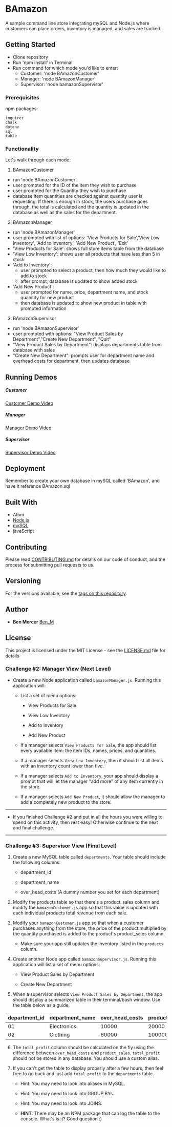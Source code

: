 # BAmazon

A sample command line store integrating mySQL and Node.js where customers can place orders, inventory is managed, and sales are tracked.

## Getting Started

* Clone repository
* Run 'npm install' in Terminal
* Run command for which mode you'd like to enter:
  - Customer: 'node BAmazonCustomer'
  - Manager: 'node BAmazonManager'
  - Supervisor: 'node bamazonSupervisor'

### Prerequisites

npm packages:

```
inquirer
chalk
dotenv
sql
table

```

### Functionality

Let's walk through each mode:

1. BAmazonCustomer
  * run 'node BAmazonCustomer'
  * user prompted for the ID of the item they wish to purchase
  * user prompted for the Quantity they wish to purchase
  * database item quantities are checked against quantity user is requesting. If there is enough in stock,
    the users purchase goes through, the total is calculated and the quantity is updated in the database as
    well as the sales for the department.

2. BAmazonManager
  * run 'node BAmazonManager'
  * user prompted with list of options: 'View Products for Sale','View Low Inventory', 'Add to Inventory', 'Add New Product', 'Exit'
  * 'View Products for Sale': shows full store items table from the database
  * 'View Low Inventory': shows user all products that have less than 5 in stock
  * 'Add to Inventory':
      - user prompted to select a product, then how much they would like to add to stock
      - after prompt, database is updated to show added stock
  * 'Add New Product':
      - user prompted for name, price, department name, and stock quanitity for new product
      - then database is updated to show new product in table with prompted information

3. BAmazonSupervisor
  * run 'node BAmazonSupervisor'
  * user prompted with options: "View Product Sales by Department","Create New Department", "Quit"
  * "View Product Sales by Department": displays departments table from database with sales
  * "Create New Department": prompts user for department name and overhead costs for department, then updates database

## Running Demos

##### Customer
[Customer Demo Video](https://google.com)
##### Manager
[Manager Demo Video](https://vimeo.com/273701289)
##### Supervisor
[Supervisor Demo Video](https://vimeo.com/273701281)


## Deployment

Remember to create your own database in mySQL called 'BAmazon', and have it reference BAmazon.sql

## Built With

* Atom
* [Node.js](https://nodejs.org/en/)
* [mySQL](https://www.mysql.com/)
* javaScript

## Contributing

Please read [CONTRIBUTING.md](https://gist.github.com/PurpleBooth/b24679402957c63ec426) for details on our code of conduct, and the process for submitting pull requests to us.

## Versioning

For the versions available, see the [tags on this repository](https://github.com/mercerbe/BAmazon).

## Author

* **Ben Mercer**
[Ben_M](https://github.com/mercerbe)

## License

This project is licensed under the MIT License - see the [LICENSE.md](LICENSE.md) file for details


### Challenge #2: Manager View (Next Level)

* Create a new Node application called `bamazonManager.js`. Running this application will:

  * List a set of menu options:

    * View Products for Sale

    * View Low Inventory

    * Add to Inventory

    * Add New Product

  * If a manager selects `View Products for Sale`, the app should list every available item: the item IDs, names, prices, and quantities.

  * If a manager selects `View Low Inventory`, then it should list all items with an inventory count lower than five.

  * If a manager selects `Add to Inventory`, your app should display a prompt that will let the manager "add more" of any item currently in the store.

  * If a manager selects `Add New Product`, it should allow the manager to add a completely new product to the store.

- - -

* If you finished Challenge #2 and put in all the hours you were willing to spend on this activity, then rest easy! Otherwise continue to the next and final challenge.

- - -

### Challenge #3: Supervisor View (Final Level)

1. Create a new MySQL table called `departments`. Your table should include the following columns:

   * department_id

   * department_name

   * over_head_costs (A dummy number you set for each department)

2. Modify the products table so that there's a product_sales column and modify the `bamazonCustomer.js` app so that this value is updated with each individual products total revenue from each sale.

3. Modify your `bamazonCustomer.js` app so that when a customer purchases anything from the store, the price of the product multiplied by the quantity purchased is added to the product's product_sales column.

   * Make sure your app still updates the inventory listed in the `products` column.

4. Create another Node app called `bamazonSupervisor.js`. Running this application will list a set of menu options:

   * View Product Sales by Department

   * Create New Department

5. When a supervisor selects `View Product Sales by Department`, the app should display a summarized table in their terminal/bash window. Use the table below as a guide.

| department_id | department_name | over_head_costs | product_sales | total_profit |
| ------------- | --------------- | --------------- | ------------- | ------------ |
| 01            | Electronics     | 10000           | 20000         | 10000        |
| 02            | Clothing        | 60000           | 100000        | 40000        |

6. The `total_profit` column should be calculated on the fly using the difference between `over_head_costs` and `product_sales`. `total_profit` should not be stored in any database. You should use a custom alias.

7. If you can't get the table to display properly after a few hours, then feel free to go back and just add `total_profit` to the `departments` table.

   * Hint: You may need to look into aliases in MySQL.

   * Hint: You may need to look into GROUP BYs.

   * Hint: You may need to look into JOINS.

   * **HINT**: There may be an NPM package that can log the table to the console. What's is it? Good question :)

